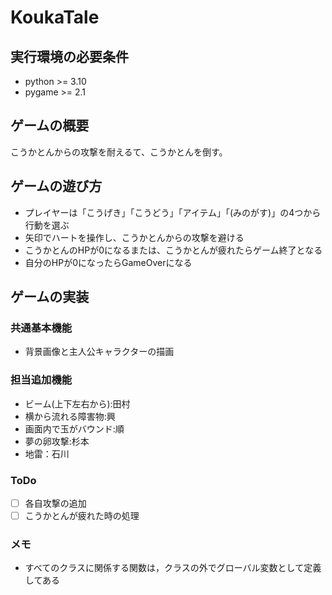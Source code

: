 # **KoukaTale**

## 実行環境の必要条件
* python >= 3.10
* pygame >= 2.1

## ゲームの概要
こうかとんからの攻撃を耐えるて、こうかとんを倒す。

## ゲームの遊び方
* プレイヤーは「こうげき」「こうどう」「アイテム」「(みのがす)」の4つから行動を選ぶ
* 矢印でハートを操作し、こうかとんからの攻撃を避ける
* こうかとんのHPが0になるまたは、こうかとんが疲れたらゲーム終了となる
* 自分のHPが0になったらGameOverになる

## ゲームの実装
### 共通基本機能
* 背景画像と主人公キャラクターの描画

### 担当追加機能
* ビーム(上下左右から):田村
* 横から流れる障害物:興
* 画面内で玉がバウンド:順
* 夢の卵攻撃:杉本
* 地雷：石川

### ToDo
- [ ] 各自攻撃の追加
- [ ] こうかとんが疲れた時の処理

### メモ
<!-- * クラス内の変数は，すべて，「get_変数名」という名前のメソッドを介してアクセスするように設計してある -->
* すべてのクラスに関係する関数は，クラスの外でグローバル変数として定義してある